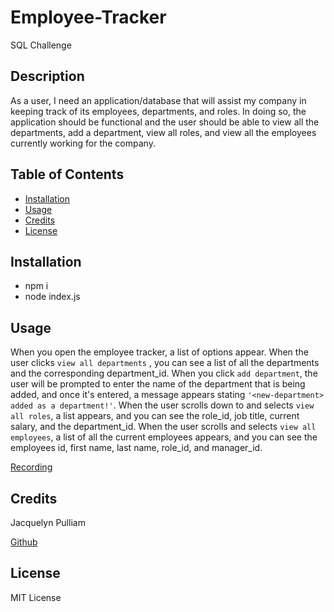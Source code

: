 # Employee-Tracker
SQL Challenge

## Description

As a user, I need an application/database that will assist my company in keeping track of its employees, departments, and roles.  In doing so, the application should be functional and the user should be able to view all the departments, add a department, view all roles, and view all the employees currently working for the company. 

## Table of Contents

- [Installation](#installation)
- [Usage](#usage)
- [Credits](#credits)
- [License](#license)

## Installation
- npm i
- node index.js

## Usage

When you open the employee tracker, a list of options appear.  When the user clicks `view all departments` , you can see a list of all the departments and the corresponding department_id.  When you click `add department`, the user will be prompted to enter the name of the department that is being added, and once it's entered, a message appears stating `'<new-department> added as a department!'`. When the user scrolls down to and selects `view all roles`, a list appears, and you can see the role_id, job title, current salary, and the department_id.  When the user scrolls and selects `view all employees`, a list of all the current employees appears, and you can see the employees id, first name, last name, role_id, and manager_id.

[Recording](2023-01-16%2007-10-14.mp4)

## Credits

Jacquelyn Pulliam

[Github](https://github.com/JacquieSue)

## License

MIT License